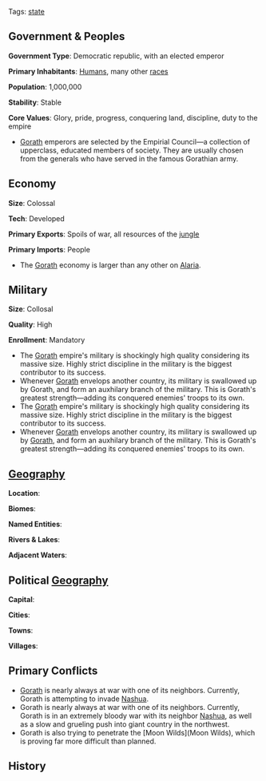 Tags: [state](States)

## Government & Peoples

**Government Type**: Democratic republic, with an elected emperor

**Primary Inhabitants**: [Humans](Humans), many other [races](Races)

**Population**: 1,000,000

**Stability**: Stable

**Core Values**: Glory, pride, progress, conquering land, discipline, duty to the empire

- [Gorath](Gorath) emperors are selected by the Empirial Council—a collection of upperclass, educated members of society. They are usually chosen from the generals who have served in the famous Gorathian army.


## Economy

**Size**: Colossal

**Tech**: Developed

**Primary Exports**: Spoils of war, all resources of the [jungle](Jungles)

**Primary Imports**: People

- The [Gorath](Gorath) economy is larger than any other on [Alaria](Alaria). 


## Military

**Size**: Collosal

**Quality**: High

**Enrollment**: Mandatory

- The [Gorath](Gorath) empire's military is shockingly high quality considering its massive size. Highly strict discipline in the military is the biggest contributor to its success.
- Whenever [Gorath](Gorath) envelops another country, its military is swallowed up by Gorath, and form an auxhilary branch of the military. This is Gorath's greatest strength—adding its conquered enemies' troops to its own.
- The [Gorath](Gorath) empire's military is shockingly high quality considering its massive size. Highly strict discipline in the military is the biggest contributor to its success.
- Whenever [Gorath](Gorath) envelops another country, its military is swallowed up by [Gorath](Gorath), and form an auxhilary branch of the military. This is Gorath's greatest strength—adding its conquered enemies' troops to its own. 


## [Geography](Geography)

**Location**: 

**Biomes**: 

**Named Entities**:

**Rivers & Lakes**: 

**Adjacent Waters**: 


## Political [Geography](Geography)

**Capital**: 

**Cities**: 

**Towns**: 

**Villages**: 


## Primary Conflicts

- [Gorath](Gorath) is nearly always at war with one of its neighbors. Currently, Gorath is attempting to invade [Nashua](Nashua).
- Gorath is nearly always at war with one of its neighbors. Currently, Gorath is in an extremely bloody war with its neighbor [Nashua](Nashua), as well as a slow and grueling push into giant country in the northwest.
- Gorath is also trying to penetrate the [Moon Wilds](Moon Wilds), which is proving far more difficult than planned.


## History

